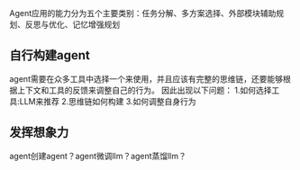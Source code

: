 Agent应用的能力分为五个主要类别：任务分解、多方案选择、外部模块辅助规划、反思与优化、记忆增强规划

## 自行构建agent
agent需要在众多工具中选择一个来使用，并且应该有完整的思维链，还要能够根据上下文和工具的反馈来调整自己的行为。
因此出现以下问题：
    1.如何选择工具:LLM来推荐
    2.思维链如何构建
    3.如何调整自身行为


## 发挥想象力
agent创建agent？agent微调llm？agent蒸馏llm？
